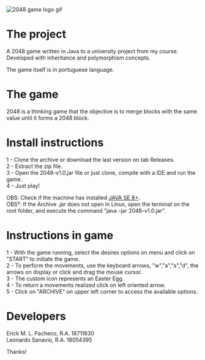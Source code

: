 ![2048 game logo gif](https://github.com/rckmath/2048-Game/blob/master/src/main/resources/imgs/elements/gameLogoFinal.gif)

# The project

A 2048 game written in Java to a university project from my course.
Developed with inheritance and polymorphism concepts.

The game itself is in portuguese language.

# The game

2048 is a thinking game that the objective is to merge blocks with the same value until 
it forms a 2048 block.

# Install instructions

1 - Clone the archive or download the last version on tab Releases.</br >
2 - Extract the zip file.</br >
3 - Open the 2048-v1.0.jar file or just clone, compile with a IDE and run the game.</br >
4 - Just play!

OBS: Check if the machine has installed [JAVA SE 8+](https://www.oracle.com/technetwork/pt/java/javase/downloads/index.html).</br >
OBS²: If the Archive .jar does not open in Linux, open the terminal on the root folder, and execute the command "java -jar 2048-v1.0.jar".

# Instructions in game

1 - With the game running, select the desires options on menu and click on "START" to initiate the game.</br >
2 - To perform the movements, use the keyboard arrows, "w","a","s","d", the arrows on display or click and drag the mouse cursor.</br >
3 - The custom icon represents an Easter Egg.</br >
4 - To return a movements realized click on left oriented arrow.</br >
5 - Click on "ARCHIVE" on upper left corner to access the available options.

# Developers

Erick M. L. Pacheco, R.A. 18711630</br >
Leonardo Sanavio, R.A. 18054395

Thanks!
